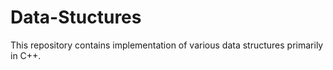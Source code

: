 # Data-Stuctures
This repository contains implementation of various data structures primarily in C++.
